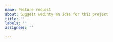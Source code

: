 ```yaml
---
name: Feature request
about: Suggest wedunty an idea for this project
title: ''
labels: ''
assignees: ''

---
```



